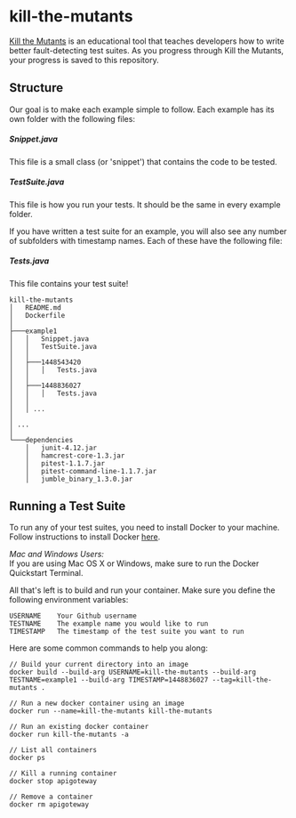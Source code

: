 # kill-the-mutants

[Kill the Mutants](TODO) is an educational tool that teaches developers how to write better fault-detecting test suites. As you progress through Kill the Mutants, your progress is saved to this repository.

## Structure

Our goal is to make each example simple to follow. Each example has its own folder with the following files:

##### Snippet.java
This file is a small class (or 'snippet') that contains the code to be tested.

##### TestSuite.java
This file is how you run your tests. It should be the same in every example folder.

If you have written a test suite for an example, you will also see any number of subfolders with timestamp names. Each of these have the following file:

##### Tests.java
This file contains your test suite!

```
kill-the-mutants
│   README.md
│   Dockerfile
│
├───example1
│   │   Snippet.java
│   │   TestSuite.java
│   │
│   ├───1448543420
│   │   │   Tests.java
│   │
│   ├───1448836027
│   │   │   Tests.java
│   │
│   │ ...
│
│ ...
│
└───dependencies
    │   junit-4.12.jar
    │   hamcrest-core-1.3.jar
    │   pitest-1.1.7.jar
    │   pitest-command-line-1.1.7.jar
    │   jumble_binary_1.3.0.jar

```

## Running a Test Suite

To run any of your test suites, you need to install Docker to your machine. Follow instructions to install Docker [here](https://docs.docker.com/installation/).

*Mac and Windows Users:*  
If you are using Mac OS X or Windows, make sure to run the Docker Quickstart Terminal.

All that's left is to build and run your container. Make sure you define the following environment variables:

```
USERNAME    Your Github username
TESTNAME    The example name you would like to run
TIMESTAMP   The timestamp of the test suite you want to run
```

 Here are some common commands to help you along:

```
// Build your current directory into an image
docker build --build-arg USERNAME=kill-the-mutants --build-arg TESTNAME=example1 --build-arg TIMESTAMP=1448836027 --tag=kill-the-mutants .

// Run a new docker container using an image
docker run --name=kill-the-mutants kill-the-mutants

// Run an existing docker container
docker run kill-the-mutants -a

// List all containers
docker ps

// Kill a running container
docker stop apigoteway

// Remove a container
docker rm apigoteway
```
